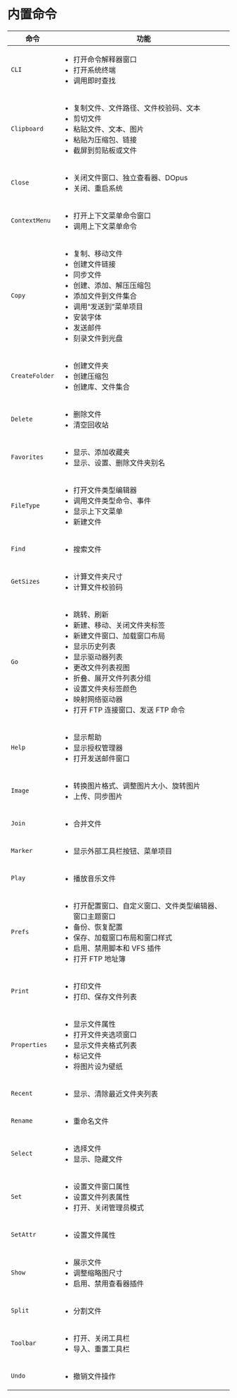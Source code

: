 # 内置命令
命令 | 功能
--- | ---
`CLI` | <ul><li>打开命令解释器窗口</li><li>打开系统终端</li><li>调用即时查找</li></ul>
`Clipboard` | <ul><li>复制文件、文件路径、文件校验码、文本</li><li>剪切文件</li><li>粘贴文件、文本、图片</li><li>粘贴为压缩包、链接</li><li>截屏到剪贴板或文件</li></ul>
`Close` | <ul><li>关闭文件窗口、独立查看器、DOpus</li><li>关闭、重启系统</li></ul>
`ContextMenu` | <ul><li>打开上下文菜单命令窗口</li><li>调用上下文菜单命令</li></ul>
`Copy` | <ul><li>复制、移动文件</li><li>创建文件链接</li><li>同步文件</li><li>创建、添加、解压压缩包</li><li>添加文件到文件集合</li><li>调用“发送到”菜单项目</li><li>安装字体</li><li>发送邮件</li><li>刻录文件到光盘</li></ul>
`CreateFolder` | <ul><li>创建文件夹</li><li>创建压缩包</li><li>创建库、文件集合</li></ul>
`Delete` | <ul><li>删除文件</li><li>清空回收站</li></ul>
`Favorites` | <ul><li>显示、添加收藏夹</li><li>显示、设置、删除文件夹别名</li></ul>
`FileType` | <ul><li>打开文件类型编辑器</li><li>调用文件类型命令、事件</li><li>显示上下文菜单</li><li>新建文件</li></ul>
`Find` | <ul><li>搜索文件</li></ul>
`GetSizes` | <ul><li>计算文件夹尺寸</li><li>计算文件校验码</li></ul>
`Go` | <ul><li>跳转、刷新</li><li>新建、移动、关闭文件夹标签</li><li>新建文件窗口、加载窗口布局</li><li>显示历史列表</li><li>显示驱动器列表</li><li>更改文件列表视图</li><li>折叠、展开文件列表分组</li><li>设置文件夹标签颜色</li><li>映射网络驱动器</li><li>打开 FTP 连接窗口、发送 FTP 命令</li></ul>
`Help` | <ul><li>显示帮助</li><li>显示授权管理器</li><li>打开发送邮件窗口</li></ul>
`Image` | <ul><li>转换图片格式、调整图片大小、旋转图片</li><li>上传、同步图片</li></ul>
`Join` | <ul><li>合并文件</li></ul>
`Marker` | <ul><li>显示外部工具栏按钮、菜单项目</li></ul>
`Play` | <ul><li>播放音乐文件</li></ul>
`Prefs` | <ul><li>打开配置窗口、自定义窗口、文件类型编辑器、窗口主题窗口</li><li>备份、恢复配置</li><li>保存、加载窗口布局和窗口样式</li><li>启用、禁用脚本和 VFS 插件</li><li>打开 FTP 地址簿</li></ul>
`Print` | <ul><li>打印文件</li><li>打印、保存文件列表</li></ul>
`Properties` | <ul><li>显示文件属性</li><li>打开文件夹选项窗口</li><li>显示文件夹格式列表</li><li>标记文件</li><li>将图片设为壁纸</li></ul>
`Recent` | <ul><li>显示、清除最近文件夹列表</li></ul>
`Rename` | <ul><li>重命名文件</li></ul>
`Select` | <ul><li>选择文件</li><li>显示、隐藏文件</li></ul>
`Set` | <ul><li>设置文件窗口属性</li><li>设置文件列表属性</li><li>打开、关闭管理员模式</li></ul>
`SetAttr` | <ul><li>设置文件属性</li></ul>
`Show` | <ul><li>展示文件</li><li>调整缩略图尺寸</li><li>启用、禁用查看器插件</li></ul>
`Split` | <ul><li>分割文件</li></ul>
`Toolbar` | <ul><li>打开、关闭工具栏</li><li>导入、重置工具栏</li></ul>
`Undo` | <ul><li>撤销文件操作</li></ul>